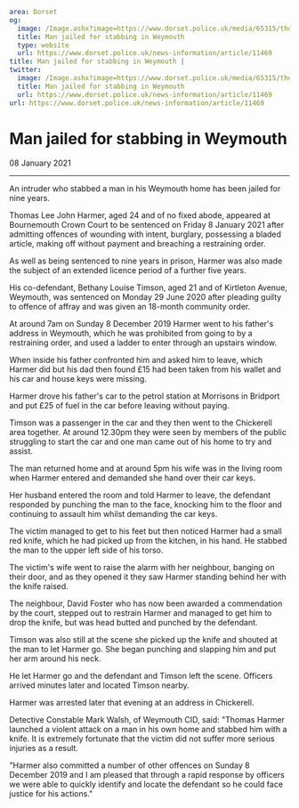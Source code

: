 ```yaml
area: Dorset
og:
  image: /Image.ashx?image=https://www.dorset.police.uk/media/65315/thomas-harmer-8-january-2021.jpg&amp;amp;width=150
  title: Man jailed for stabbing in Weymouth
  type: website
  url: https://www.dorset.police.uk/news-information/article/11469
title: Man jailed for stabbing in Weymouth |
twitter:
  image: /Image.ashx?image=https://www.dorset.police.uk/media/65315/thomas-harmer-8-january-2021.jpg&amp;amp;width=150
  title: Man jailed for stabbing in Weymouth
  url: https://www.dorset.police.uk/news-information/article/11469
url: https://www.dorset.police.uk/news-information/article/11469
```

# Man jailed for stabbing in Weymouth

08 January 2021

* * *

An intruder who stabbed a man in his Weymouth home has been jailed for nine years.

Thomas Lee John Harmer, aged 24 and of no fixed abode, appeared at Bournemouth Crown Court to be sentenced on Friday 8 January 2021 after admitting offences of wounding with intent, burglary, possessing a bladed article, making off without payment and breaching a restraining order.

As well as being sentenced to nine years in prison, Harmer was also made the subject of an extended licence period of a further five years.

His co-defendant, Bethany Louise Timson, aged 21 and of Kirtleton Avenue, Weymouth, was sentenced on Monday 29 June 2020 after pleading guilty to offence of affray and was given an 18-month community order.

At around 7am on Sunday 8 December 2019 Harmer went to his father's address in Weymouth, which he was prohibited from going to by a restraining order, and used a ladder to enter through an upstairs window.

When inside his father confronted him and asked him to leave, which Harmer did but his dad then found £15 had been taken from his wallet and his car and house keys were missing.

Harmer drove his father's car to the petrol station at Morrisons in Bridport and put £25 of fuel in the car before leaving without paying.

Timson was a passenger in the car and they then went to the Chickerell area together. At around 12.30pm they were seen by members of the public struggling to start the car and one man came out of his home to try and assist.

The man returned home and at around 5pm his wife was in the living room when Harmer entered and demanded she hand over their car keys.

Her husband entered the room and told Harmer to leave, the defendant responded by punching the man to the face, knocking him to the floor and continuing to assault him whilst demanding the car keys.

The victim managed to get to his feet but then noticed Harmer had a small red knife, which he had picked up from the kitchen, in his hand. He stabbed the man to the upper left side of his torso.

The victim's wife went to raise the alarm with her neighbour, banging on their door, and as they opened it they saw Harmer standing behind her with the knife raised.

The neighbour, David Foster who has now been awarded a commendation by the court, stepped out to restrain Harmer and managed to get him to drop the knife, but was head butted and punched by the defendant.

Timson was also still at the scene she picked up the knife and shouted at the man to let Harmer go. She began punching and slapping him and put her arm around his neck.

He let Harmer go and the defendant and Timson left the scene. Officers arrived minutes later and located Timson nearby.

Harmer was arrested later that evening at an address in Chickerell.

Detective Constable Mark Walsh, of Weymouth CID, said: "Thomas Harmer launched a violent attack on a man in his own home and stabbed him with a knife. It is extremely fortunate that the victim did not suffer more serious injuries as a result.

"Harmer also committed a number of other offences on Sunday 8 December 2019 and I am pleased that through a rapid response by officers we were able to quickly identify and locate the defendant so he could face justice for his actions."
